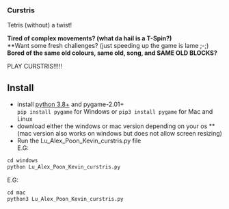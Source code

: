 ### Curstris

Tetris (without) a twist!

**Tired of complex movements? (what da hail is a T-Spin?)**  
**Want some fresh challenges? (just speeding up the game is lame ;-;)  
**Bored of the same old colours, same old, song, and SAME OLD BLOCKS?**

PLAY CURSTRIS!!!!!

## Install
* install [python 3.8+](https://www.python.org/downloads/) and pygame-2.01+  
`pip install pygame`
for Windows
or 
`pip3 install pygame`
for Mac and Linux
* download either the windows or mac version depending on your os
** (mac version also works on windows but does not allow screen resizing)  
* Run the Lu_Alex_Poon_Kevin_curstris.py file  
E.G:
```py
cd windows  
python Lu_Alex_Poon_Kevin_curstris.py
```
E.G:
```py
cd mac  
python3 Lu_Alex_Poon_Kevin_curstris.py
```
